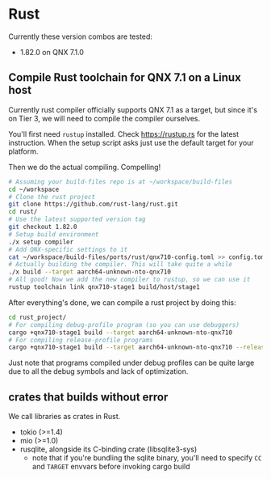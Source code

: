 # Rust

Currently these version combos are tested:
+ 1.82.0 on QNX 7.1.0

## Compile Rust toolchain for QNX 7.1 on a Linux host
Currently rust compiler officially supports QNX 7.1 as a target, but since it's on Tier 3, we will need to compile the compiler ourselves.

You'll first need `rustup` installed. Check https://rustup.rs for the latest instruction. When the setup script asks just use the default target for your platform.

Then we do the actual compiling. Compelling!

```bash
# Assuming your build-files repo is at ~/workspace/build-files
cd ~/workspace
# Clone the rust project
git clone https://github.com/rust-lang/rust.git
cd rust/
# Use the latest supported version tag
git checkout 1.82.0
# Setup build environment
./x setup compiler
# Add QNX-specific settings to it
cat ~/workspace/build-files/ports/rust/qnx710-config.toml >> config.toml
# Actually building the compiler. This will take quite a while
./x build --target aarch64-unknown-nto-qnx710
# All good! Now we add the new compiler to rustup, so we can use it
rustup toolchain link qnx710-stage1 build/host/stage1
```

After everything's done, we can compile a rust project by doing this:

```bash
cd rust_project/
# For compiling debug-profile program (so you can use debuggers)
cargo +qnx710-stage1 build --target aarch64-unknown-nto-qnx710
# For compiling release-profile programs
cargo +qnx710-stage1 build --target aarch64-unknown-nto-qnx710 --release
```

Just note that programs compiled under debug profiles can be quite large due to all the debug symbols and lack of optimization.

## crates that builds without error
We call libraries as crates in Rust.

+ tokio (>=1.4)
+ mio (>=1.0)
+ rusqlite, alongside its C-binding crate (libsqlite3-sys)
  - note that if you're bundling the sqlite binary, you'll need to specify `CC` and `TARGET` envvars before invoking cargo build
